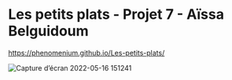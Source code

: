 # Les petits plats - Projet 7 - Aïssa Belguidoum

https://phenomenium.github.io/Les-petits-plats/


![Capture d’écran 2022-05-16 151241](https://user-images.githubusercontent.com/74776897/168805899-5882455b-1817-487c-9d1b-a5ee4c457a1f.png)
